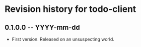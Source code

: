 # Revision history for todo-client

## 0.1.0.0 -- YYYY-mm-dd

* First version. Released on an unsuspecting world.
